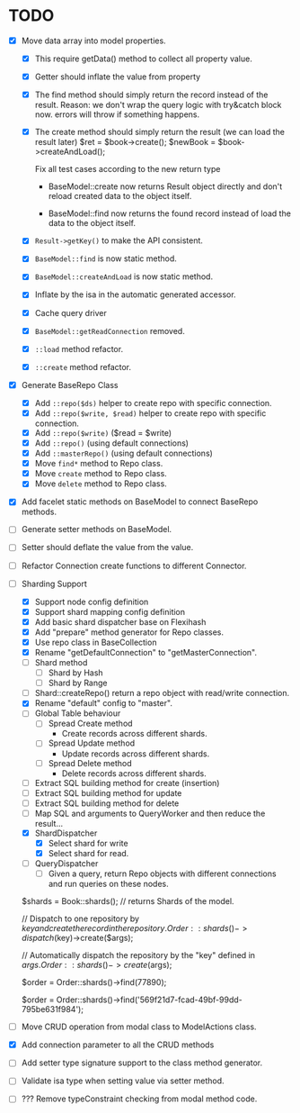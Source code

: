 TODO
====

- [x] Move data array into model properties.
    - [x] This require getData() method to collect all property value.
    - [x] Getter should inflate the value from property
    - [x] The find method should simply return the record instead of
      the result. Reason: we don't wrap the query logic with try&catch
      block now. errors will throw if something happens.
    - [x] The create method should simply return the result (we can
      load the result later)
            $ret = $book->create();
            $newBook = $book->createAndLoad();

        Fix all test cases according to the new return type

        - BaseModel::create now returns Result object directly and don't reload
        created data to the object itself.

        - BaseModel::find now returns the found record instead of load the data 
        to the object itself.

    - [x] `Result->getKey()` to make the API consistent.
    - [x] `BaseModel::find` is now static method.
    - [x] `BaseModel::createAndLoad` is now static method.
    - [x] Inflate by the isa in the automatic generated accessor.
    - [x] Cache query driver
    - [x] `BaseModel::getReadConnection` removed.
    - [x] `::load` method refactor.
    - [x] `::create` method refactor.

- [x] Generate BaseRepo Class
    - [x] Add `::repo($ds)` helper to create repo with specific
          connection.
    - [x] Add `::repo($write, $read)` helper to create repo with specific
          connection.
    - [x] Add `::repo($write)` ($read = $write)
    - [x] Add `::repo()` (using default connections)
    - [x] Add `::masterRepo()` (using default connections)
    - [x] Move `find*` method to Repo class.
    - [x] Move `create` method to Repo class.
    - [x] Move `delete` method to Repo class.

- [x] Add facelet static methods on BaseModel to connect BaseRepo methods.

- [ ] Generate setter methods on BaseModel.
- [ ] Setter should deflate the value from the value.

- [ ] Refactor Connection create functions to different Connector.

- [ ] Sharding Support
    - [x] Support node config definition
    - [x] Support shard mapping config definition
    - [x] Add basic shard dispatcher base on Flexihash
    - [x] Add "prepare" method generator for Repo classes.
    - [x] Use repo class in BaseCollection
    - [x] Rename "getDefaultConnection" to "getMasterConnection".
    - [ ] Shard method
        - [ ] Shard by Hash
        - [ ] Shard by Range
    - [ ] Shard::createRepo() return a repo object with read/write connection.
    - [x] Rename "default" config to "master".
    - [ ] Global Table behaviour
        - [ ] Spread Create method
            - Create records across different shards.
        - [ ] Spread Update method
            - Update records across different shards.
        - [ ] Spread Delete method
            - Delete records across different shards.
    - [ ] Extract SQL building method for create (insertion)
    - [ ] Extract SQL building method for update
    - [ ] Extract SQL building method for delete
    - [ ] Map SQL and arguments to QueryWorker and then reduce the result...
    - [x] ShardDispatcher
        - [x] Select shard for write
        - [x] Select shard for read.
    - [ ] QueryDispatcher
        - [ ] Given a query, return Repo objects with different connections and
              run queries on these nodes.

    $shards = Book::shards(); // returns Shards of the model.

    // Dispatch to one repository by $key and create the record in the repository.
    Order::shards()->dispatch($key)->create($args);

    // Automatically dispatch the repository by the "key" defined in $args.
    Order::shards()->create($args);

    $order = Order::shards()->find(77890);

    $order = Order::shards()->find('569f21d7-fcad-49bf-99dd-795be631f984');


- [ ] Move CRUD operation from modal class to ModelActions class.
- [x] Add connection parameter to all the CRUD methods
- [ ] Add setter type signature support to the class method generator.
- [ ] Validate isa type when setting value via setter method.
- [ ] ??? Remove typeConstraint checking from modal method code.


